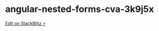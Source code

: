 # angular-nested-forms-cva-3k9j5x

[Edit on StackBlitz ⚡️](https://stackblitz.com/edit/angular-nested-forms-cva-3k9j5x)